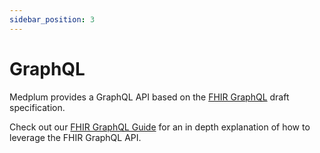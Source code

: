 ```yaml
---
sidebar_position: 3
---
```


# GraphQL

Medplum provides a GraphQL API based on the [FHIR GraphQL](https://hl7.org/fhir/graphql.html) draft specification.

Check out our [FHIR GraphQL Guide](/docs/search/graphql) for an in depth explanation of how to leverage the FHIR GraphQL API.
